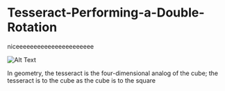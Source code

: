 # Tesseract-Performing-a-Double-Rotation
niceeeeeeeeeeeeeeeeeeeeee

![Alt Text](https://i.redd.it/v8xag6dzmnoz.gif)

In geometry, the tesseract is the four-dimensional analog of the cube; the tesseract is to the cube as the cube is to the square
